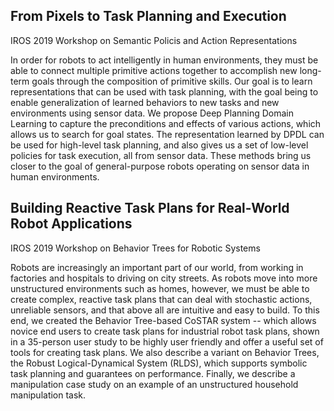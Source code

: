 

## From Pixels to Task Planning and Execution

IROS 2019 Workshop on Semantic Policis and Action Representations

In order for robots to act intelligently in human environments, they must be able to connect multiple primitive actions together to accomplish new long-term goals through the composition of primitive skills. Our goal is to learn representations that can be used with task planning, with the goal being to enable generalization of learned behaviors to new tasks and new environments using sensor data. We propose Deep Planning Domain Learning to capture the preconditions and effects of various actions, which allows us to search for goal states. The representation learned by DPDL can be used for high-level task planning, and also gives us a set of low-level policies for task execution, all from sensor data. These methods bring us closer to the goal of general-purpose robots operating on sensor data in human environments.


## Building Reactive Task Plans for Real-World Robot Applications

IROS 2019 Workshop on Behavior Trees for Robotic Systems

Robots are increasingly an important part of our world, from working in factories and hospitals to driving on city streets. As robots move into more unstructured environments such as homes, however, we must be able to create complex, reactive task plans that can deal with stochastic actions, unreliable sensors, and that above all are intuitive and easy to build. To this end, we created the Behavior Tree-based CoSTAR system -- which allows novice end users to create task plans for industrial robot task plans, shown in a 35-person user study to be highly user friendly and offer a useful set of tools for creating task plans. We also describe a variant on Behavior Trees, the Robust Logical-Dynamical System (RLDS), which supports symbolic task planning and guarantees on performance. Finally, we describe a manipulation case study on an example of an unstructured household manipulation task.


